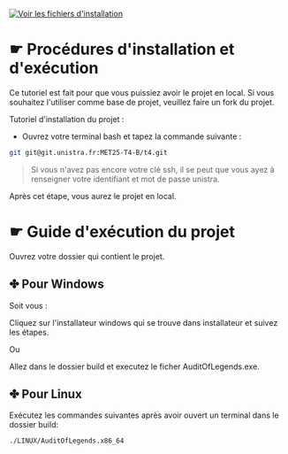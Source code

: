 [![Voir les fichiers d'installation](https://img.shields.io/badge/Voir%20les%20fichiers%20d'installation-brown)](Builds/)

# ☛ Procédures d'installation et d'exécution

Ce tutoriel est fait pour que vous puissiez avoir le projet en local. Si vous souhaitez l'utiliser comme base de projet, veuillez faire un fork du projet.

Tutoriel d'installation du projet :
 - Ouvrez votre terminal bash et tapez la commande suivante :

```bash
git git@git.unistra.fr:MET25-T4-B/t4.git
```

> Si vous n'avez pas encore votre clé ssh, il se peut que vous ayez à renseigner votre identifiant et mot de passe unistra.

Après cet étape, vous aurez le projet en local.


# ☛ Guide d'exécution du projet 

Ouvrez votre dossier qui contient le projet.  

 ## ✤ Pour Windows

Soit vous :

Cliquez sur l'installateur windows qui se trouve dans installateur et suivez les étapes.

Ou

Allez dans le dossier build et executez le ficher AuditOfLegends.exe.

 ## ✤ Pour Linux

Exécutez les commandes suivantes après avoir ouvert un terminal dans le dossier build:

```bash
./LINUX/AuditOfLegends.x86_64
```